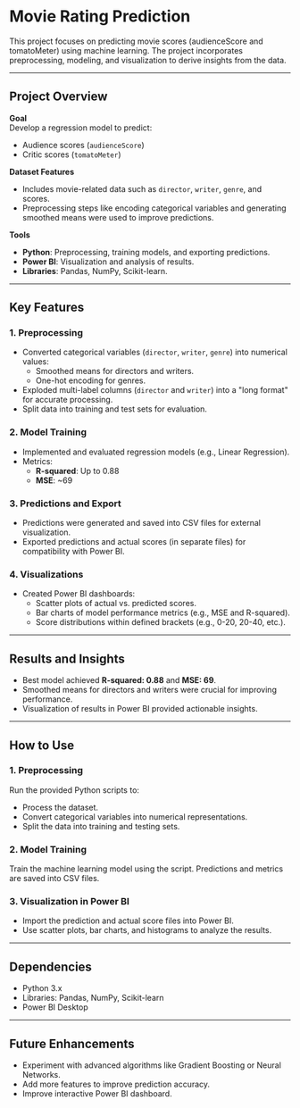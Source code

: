 # Movie Rating Prediction

This project focuses on predicting movie scores (audienceScore and tomatoMeter) using machine learning. The project incorporates preprocessing, modeling, and visualization to derive insights from the data.

---

## Project Overview

**Goal**  
Develop a regression model to predict:
- Audience scores (`audienceScore`)  
- Critic scores (`tomatoMeter`)

**Dataset Features**
- Includes movie-related data such as `director`, `writer`, `genre`, and scores.
- Preprocessing steps like encoding categorical variables and generating smoothed means were used to improve predictions.

**Tools**
- **Python**: Preprocessing, training models, and exporting predictions.
- **Power BI**: Visualization and analysis of results.
- **Libraries**: Pandas, NumPy, Scikit-learn.

---

## Key Features

### 1. Preprocessing
- Converted categorical variables (`director`, `writer`, `genre`) into numerical values:
  - Smoothed means for directors and writers.
  - One-hot encoding for genres.
- Exploded multi-label columns (`director` and `writer`) into a "long format" for accurate processing.
- Split data into training and test sets for evaluation.

### 2. Model Training
- Implemented and evaluated regression models (e.g., Linear Regression).
- Metrics:
  - **R-squared**: Up to 0.88
  - **MSE**: ~69

### 3. Predictions and Export
- Predictions were generated and saved into CSV files for external visualization.
- Exported predictions and actual scores (in separate files) for compatibility with Power BI.

### 4. Visualizations
- Created Power BI dashboards:
  - Scatter plots of actual vs. predicted scores.
  - Bar charts of model performance metrics (e.g., MSE and R-squared).
  - Score distributions within defined brackets (e.g., 0-20, 20-40, etc.).

---

## Results and Insights

- Best model achieved **R-squared: 0.88** and **MSE: 69**.
- Smoothed means for directors and writers were crucial for improving performance.
- Visualization of results in Power BI provided actionable insights.

---

## How to Use

### 1. Preprocessing
Run the provided Python scripts to:
- Process the dataset.
- Convert categorical variables into numerical representations.
- Split the data into training and testing sets.

### 2. Model Training
Train the machine learning model using the script. Predictions and metrics are saved into CSV files.

### 3. Visualization in Power BI
- Import the prediction and actual score files into Power BI.
- Use scatter plots, bar charts, and histograms to analyze the results.

---

## Dependencies

- Python 3.x
- Libraries: Pandas, NumPy, Scikit-learn
- Power BI Desktop

---

## Future Enhancements

- Experiment with advanced algorithms like Gradient Boosting or Neural Networks.
- Add more features to improve prediction accuracy.
- Improve interactive Power BI dashboard.


